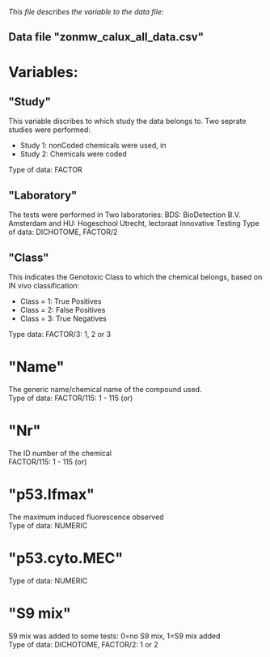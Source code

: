 _This file describes the variable to the data file:_ 

## Data file "zonmw_calux_all_data.csv"

# Variables:

## "Study"	
This variable discribes to which study the data belongs to. Two seprate studies were performed: 							
 - Study 1: nonCoded chemicals were used, in 
 - Study 2: Chemicals were coded								

Type of data: FACTOR

## "Laboratory"	
The tests were performed in Two laboratories: BDS: BioDetection B.V. Amsterdam and HU: Hogeschool Utrecht, lectoraat Innovative Testing
Type of data: DICHOTOME, FACTOR/2

## "Class"	
This indicates the Genotoxic Class to which the chemical belongs, based on IN vivo classification:  									
 - Class = 1: True Positives
 - Class = 2: False Positives 
 - Class = 3: True Negatives

Type data: FACTOR/3: 1, 2 or 3

# "Name"	
The generic name/chemical name of the compound used.																		
Type of data: FACTOR/115: 1 - 115 (or)

# "Nr"
The ID  number of the chemical		
FACTOR/115: 1 - 115 (or)

# "p53.Ifmax"	
The maximum induced fluorescence observed 																	
Type of data: NUMERIC

# "p53.cyto.MEC"																	
Type of data: NUMERIC

# "S9 mix"	
S9 mix was added to some tests: 0=no S9 mix, 1=S9 mix added																	
Type of data: DICHOTOME, FACTOR/2: 1 or 2																		
